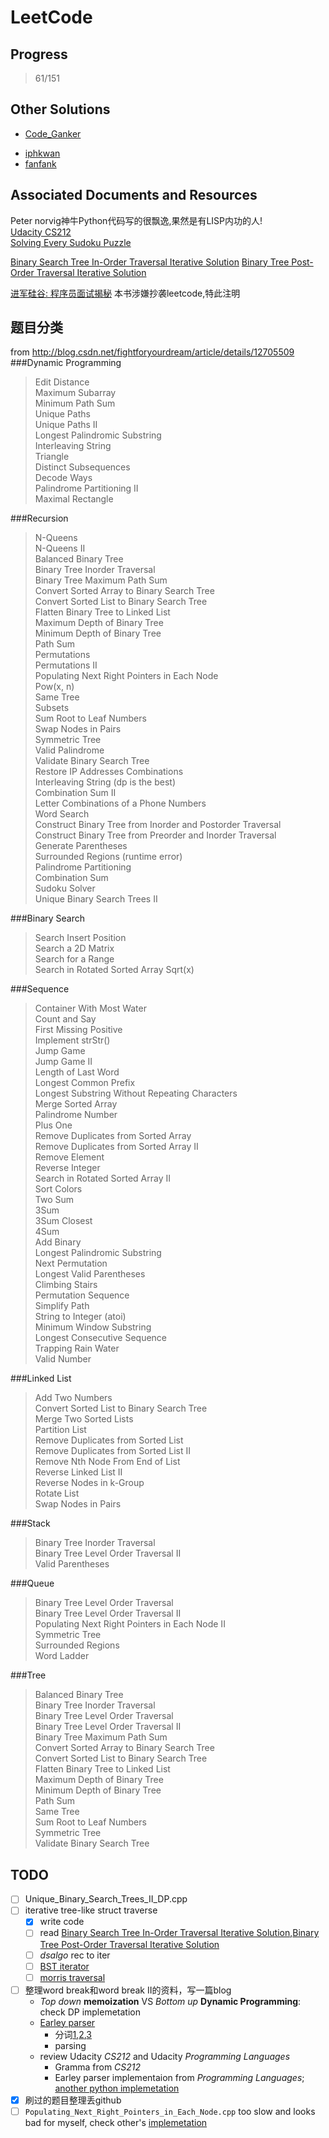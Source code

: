 LeetCode
========

Progress
--------
> 61/151

Other Solutions
---------------
- [Code_Ganker](http://blog.csdn.net/linhuanmars?viewmode=contents)  
+ [iphkwan](https://github.com/iphkwan/leetcode)  
+ [fanfank](https://github.com/fanfank/leetcode)  

Associated Documents and Resources
----------------------------------
Peter norvig神牛Python代码写的很飘逸,果然是有LISP内功的人!  
[Udacity CS212](https://www.udacity.com/course/viewer#!/c-cs212)  
[Solving Every Sudoku Puzzle](http://norvig.com/sudoku.html)  

[Binary Search Tree In-Order Traversal Iterative Solution][inOrder]
[Binary Tree Post-Order Traversal Iterative Solution][postOrder]

[进军硅谷: 程序员面试揭秘](http://book.douban.com/subject/25844586/) 本书涉嫌抄袭leetcode,特此注明  

题目分类
--------
from http://blog.csdn.net/fightforyourdream/article/details/12705509
###Dynamic Programming
>   Edit Distance  
>   Maximum Subarray  
>   Minimum Path Sum  
>   Unique Paths  
>   Unique Paths II  
>   Longest Palindromic Substring  
>   Interleaving String  
>   Triangle  
>   Distinct Subsequences  
>   Decode Ways  
>   Palindrome Partitioning II  
>   Maximal Rectangle  
  

###Recursion  
>   N-Queens  
>   N-Queens II  
>   Balanced Binary Tree  
>   Binary Tree Inorder Traversal  
>   Binary Tree Maximum Path Sum  
>   Convert Sorted Array to Binary Search Tree  
>   Convert Sorted List to Binary Search Tree  
>   Flatten Binary Tree to Linked List  
>   Maximum Depth of Binary Tree  
>   Minimum Depth of Binary Tree  
>   Path Sum  
>   Permutations  
>   Permutations II  
>   Populating Next Right Pointers in Each Node  
>   Pow(x, n)  
>   Same Tree  
>   Subsets  
>   Sum Root to Leaf Numbers  
>   Swap Nodes in Pairs  
>   Symmetric Tree  
>   Valid Palindrome  
>   Validate Binary Search Tree  
>   Restore IP Addresses
>   Combinations  
>   Interleaving String (dp is the best)  
>   Combination Sum II  
>   Letter Combinations of a Phone Numbers  
>   Word Search  
>   Construct Binary Tree from Inorder and Postorder Traversal  
>   Construct Binary Tree from Preorder and Inorder Traversal  
>   Generate Parentheses  
>   Surrounded Regions (runtime error)  
>   Palindrome Partitioning  
>   Combination Sum  
>   Sudoku Solver  
>   Unique Binary Search Trees II  
  

###Binary Search    
>   Search Insert Position  
>   Search a 2D Matrix  
>   Search for a Range  
>   Search in Rotated Sorted Array
>   Sqrt(x)  
  

###Sequence  
>   Container With Most Water  
>   Count and Say  
>   First Missing Positive  
>   Implement strStr()  
>   Jump Game  
>   Jump Game II  
>   Length of Last Word  
>   Longest Common Prefix  
>   Longest Substring Without Repeating Characters  
>   Merge Sorted Array  
>   Palindrome Number  
>   Plus One  
>   Remove Duplicates from Sorted Array  
>   Remove Duplicates from Sorted Array II  
>   Remove Element  
>   Reverse Integer  
>   Search in Rotated Sorted Array II  
>   Sort Colors  
>   Two Sum  
>   3Sum  
>   3Sum Closest  
>   4Sum  
>   Add Binary  
>   Longest Palindromic Substring  
>   Next Permutation  
>   Longest Valid Parentheses  
>   Climbing Stairs  
>   Permutation Sequence  
>   Simplify Path  
>   String to Integer (atoi)  
>   Minimum Window Substring  
>   Longest Consecutive Sequence  
>   Trapping Rain Water  
>   Valid Number  
  

###Linked List  
>   Add Two Numbers  
>   Convert Sorted List to Binary Search Tree  
>   Merge Two Sorted Lists  
>   Partition List  
>   Remove Duplicates from Sorted List  
>   Remove Duplicates from Sorted List II  
>   Remove Nth Node From End of List  
>   Reverse Linked List II  
>   Reverse Nodes in k-Group  
>   Rotate List  
>   Swap Nodes in Pairs  
  

###Stack  
>   Binary Tree Inorder Traversal  
>   Binary Tree Level Order Traversal II  
>   Valid Parentheses  
  

###Queue  
>   Binary Tree Level Order Traversal  
>   Binary Tree Level Order Traversal II  
>   Populating Next Right Pointers in Each Node II  
>   Symmetric Tree  
>   Surrounded Regions  
>   Word Ladder  
  

###Tree  
>   Balanced Binary Tree  
>   Binary Tree Inorder Traversal  
>   Binary Tree Level Order Traversal  
>   Binary Tree Level Order Traversal II  
>   Binary Tree Maximum Path Sum  
>   Convert Sorted Array to Binary Search Tree  
>   Convert Sorted List to Binary Search Tree  
>   Flatten Binary Tree to Linked List  
>   Maximum Depth of Binary Tree  
>   Minimum Depth of Binary Tree  
>   Path Sum  
>   Same Tree  
>   Sum Root to Leaf Numbers  
>   Symmetric Tree  
>   Validate Binary Search Tree  

TODO
----

- [ ] Unique_Binary_Search_Trees_II_DP.cpp
- [ ] iterative tree-like struct traverse  
    - [x] write code  
    - [ ] read [Binary Search Tree In-Order Traversal Iterative Solution][inOrder],[Binary Tree Post-Order Traversal Iterative Solution][postOrder]  
    - [ ] *dsalgo* rec to iter  
    - [ ] [BST iterator](http://oj.leetcode.com/discuss/281/how-solve-this-problem-validate-binary-search-tree-iterative)  
    - [ ] [morris traversal](http://oj.leetcode.com/discuss/2103/how-can-the-space-complextity-be-better-than-log-n-with-stack)  
- [ ] 整理word break和word break II的资料，写一篇blog  
    - *Top down* **memoization** VS *Bottom up* **Dynamic Programming**: check DP implemetation  
    * [Earley parser](http://en.wikipedia.org/wiki/Earley_parser)  
        + 分词[1](http://www.matrix67.com/blog/archives/4212),[2](http://www.matrix67.com/blog/archives/4870),[3](http://www.matrix67.com/blog/archives/5044)  
        + parsing  
    + review Udacity *CS212* and Udacity *Programming Languages*  
        + Gramma from *CS212*  
        + Earley parser implementaion from *Programming Languages*;  [another python implemetation](https://github.com/tomerfiliba/tau/blob/master/earley3.py)  
- [x] 刷过的题目整理丢github  
- [ ] `Populating_Next_Right_Pointers_in_Each_Node.cpp` too slow and looks bad for myself, check other's [implemetation](http://leetcode.com/2010/03/first-on-site-technical-interview.html)  

[inOrder]:http://leetcode.com/2010/04/binary-search-tree-in-order-traversal.html
[postOrder]:http://leetcode.com/2010/10/binary-tree-post-order-traversal.html
